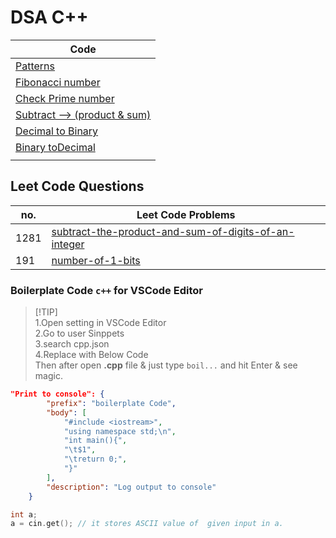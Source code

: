 # DSA C++

|Code|
|----|
|[Patterns](/patterns.cpp)|
|[Fibonacci number](/Problems/1_fibonacci.cpp)|
|[Check Prime number](/Problems/2_isPrime.cpp)|
|[Subtract --> (product & sum)](/Problems/3_subtractProductAndSum.cpp)|
|[Decimal to Binary](/Problems/4_decimalToBinary.cpp)|
|[Binary toDecimal](/Problems/5_binaryToDecimal.cpp)|
|[]()|

## Leet Code Questions

|no.|Leet Code Problems|
|---|------------------|
|1281|[subtract-the-product-and-sum-of-digits-of-an-integer](https://leetcode.com/problems/subtract-the-product-and-sum-of-digits-of-an-integer/)|
|191|[number-of-1-bits](https://leetcode.com/problems/number-of-1-bits)|

### Boilerplate Code `c++` for VSCode Editor

> [!TIP]\
> 1.Open setting in VSCode Editor\
> 2.Go to user Sinppets\
> 3.search cpp.json\
> 4.Replace with Below Code\
> Then after open **.cpp** file & just type `boil...` and hit Enter & see magic.

```json
"Print to console": {
		"prefix": "boilerplate Code",
		"body": [
			"#include <iostream>",
			"using namespace std;\n",
			"int main(){",
			"\t$1",
			"\treturn 0;",
			"}"
		],
		"description": "Log output to console"
	}
```

```cpp
int a;
a = cin.get(); // it stores ASCII value of  given input in a.
```
